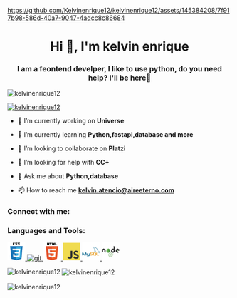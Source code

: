 https://github.com/Kelvinenrique12/kelvinenrique12/assets/145384208/7f917b98-586d-40a7-9047-4adcc8c86684
<h1 align="center">Hi 👋, I'm kelvin enrique</h1>
<h3 align="center">I am a feontend develper, I like to use python, do you need help? I'll be here👾</h3>

<p align="left"> <img src="https://komarev.com/ghpvc/?username=kelvinenrique12&label=Profile%20views&color=0e75b6&style=flat" alt="kelvinenrique12" /> </p>

<p align="left"> <a href="https://github.com/ryo-ma/github-profile-trophy"><img src="https://github-profile-trophy.vercel.app/?username=kelvinenrique12" alt="kelvinenrique12" /></a> </p>

- 🔭 I’m currently working on **Universe**

- 🌱 I’m currently learning **Python,fastapi,database and more**

- 👯 I’m looking to collaborate on **Platzi**

- 🤝 I’m looking for help with **CC+**

- 💬 Ask me about **Python,database**

- 📫 How to reach me **kelvin.atencio@aireeterno.com**

<h3 align="left">Connect with me:</h3>
<p align="left">
</p>

<h3 align="left">Languages and Tools:</h3>
<p align="left"> <a href="https://www.w3schools.com/css/" target="_blank" rel="noreferrer"> <img src="https://raw.githubusercontent.com/devicons/devicon/master/icons/css3/css3-original-wordmark.svg" alt="css3" width="40" height="40"/> </a> <a href="https://git-scm.com/" target="_blank" rel="noreferrer"> <img src="https://www.vectorlogo.zone/logos/git-scm/git-scm-icon.svg" alt="git" width="40" height="40"/> </a> <a href="https://www.w3.org/html/" target="_blank" rel="noreferrer"> <img src="https://raw.githubusercontent.com/devicons/devicon/master/icons/html5/html5-original-wordmark.svg" alt="html5" width="40" height="40"/> </a> <a href="https://developer.mozilla.org/en-US/docs/Web/JavaScript" target="_blank" rel="noreferrer"> <img src="https://raw.githubusercontent.com/devicons/devicon/master/icons/javascript/javascript-original.svg" alt="javascript" width="40" height="40"/> </a> <a href="https://www.mysql.com/" target="_blank" rel="noreferrer"> <img src="https://raw.githubusercontent.com/devicons/devicon/master/icons/mysql/mysql-original-wordmark.svg" alt="mysql" width="40" height="40"/> </a> <a href="https://nodejs.org" target="_blank" rel="noreferrer"> <img src="https://raw.githubusercontent.com/devicons/devicon/master/icons/nodejs/nodejs-original-wordmark.svg" alt="nodejs" width="40" height="40"/> </a> </p>

<p><img align="left" src="https://github-readme-stats.vercel.app/api/top-langs?username=kelvinenrique12&show_icons=true&locale=en&layout=compact" alt="kelvinenrique12" /></p>

<p>&nbsp;<img align="center" src="https://github-readme-stats.vercel.app/api?username=kelvinenrique12&show_icons=true&locale=en" alt="kelvinenrique12" /></p>

<p><img align="center" src="https://github-readme-streak-stats.herokuapp.com/?user=kelvinenrique12&" alt="kelvinenrique12" /></p>

